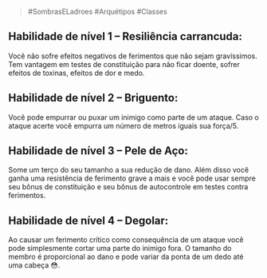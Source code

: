 > #SombrasELadroes 
> #Arquétipos 
> #Classes

## Habilidade de nível 1 – Resiliência carrancuda: 
Você não sofre efeitos negativos de ferimentos que não sejam gravíssimos. Tem vantagem em testes de constituição para não ficar doente, sofrer efeitos de toxinas, efeitos de dor e medo.

## Habilidade de nível 2 – Briguento:
Você pode empurrar ou puxar um inimigo como parte de um ataque. Caso o ataque acerte você empurra um número de metros iguais sua força/5.

## Habilidade de nível 3 – Pele de Aço:  
Some um terço do seu tamanho a sua redução de dano. Além disso você ganha uma resistência de ferimento grave a mais e você pode usar sempre seu bônus de constituição e seu bônus de autocontrole em testes contra ferimentos. 

## Habilidade de nível 4 – Degolar: 
Ao causar um ferimento crítico como consequência de um ataque você pode simplesmente cortar uma parte do inimigo fora. O tamanho do membro é proporcional ao dano e pode variar da ponta de um dedo até uma cabeça 😳.